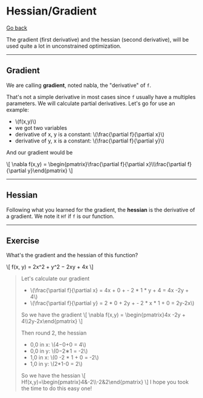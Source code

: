 # Hessian/Gradient

[Go back](..)

The gradient (first derivative) and the hessian (second derivative), will be used quite a lot in unconstrained optimization.

<hr class="sl">

## Gradient

We are calling **gradient**, noted nabla, the "derivative"
of `f`. 

That's not a simple derivative in most cases since
`f` usually have a multiples parameters. We will calculate
partial derivatives. Let's go for use an example:

<ul>
    <li>\(f(x,y)\)</li>
    <li>we got two variables</li>
    <li>derivative of x, y is a constant: \(\frac{\partial f}{\partial x}\)</li>
    <li>derivative of y, x is a constant: \(\frac{\partial f}{\partial y}\)</li>
</ul>

And our gradient would be 

<div>
\[
\nabla f(x,y) = \begin{pmatrix}\frac{\partial f}{\partial x}\\\frac{\partial f}{\partial y}\end{pmatrix}
\]
</div>

<hr class="sr">

## Hessian

Following what you learned for the gradient, the **hessian** is the derivative
of a gradient. We note it ``Hf`` if `f` is our function.

<hr class="sl">

## Exercise

What's the gradient and the hessian
of this function?
<p>
\[
f(x, y) = 2x^2 + y^2 − 2xy + 4x
\]
</p>

<blockquote class="spoiler">
<p>Let's calculate our gradient</p>
<ul>
    <li class="pb-3">\(\frac{\partial f}{\partial x} = 4x + 0 + - 2 * 1 * y + 4 = 4x -2y + 4\)</li>
    <li>\(\frac{\partial f}{\partial y} = 2 * 0 + 2y + - 2 * x * 1 + 0 = 2y-2x\)</li>
</ul>

<p>So we have the gradient
\[ \nabla f(x,y) = \begin{pmatrix}4x -2y + 4\\2y-2x\end{pmatrix} \] </p>

Then round 2, the hessian

<ul>
<li>0,0 in x: \(4−0+0  = 4\)</li>
<li>0,0 in y: \(0−2∗1 = -2\)</li>
<li>1,0 in x: \(0 -2 * 1 + 0 = -2\)</li>
<li>1,0 in y: \(2*1-0  = 2\)</li>
</ul>

<p>So we have the hessian
\[ Hf(x,y)=\begin{pmatrix}4&-2\\-2&2\end{pmatrix} \]
I hope you took the time to do this easy one!
</p>
</blockquote>